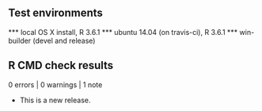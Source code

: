 ## Test environments
*** local OS X install, R 3.6.1
*** ubuntu 14.04 (on travis-ci), R 3.6.1
*** win-builder (devel and release)

## R CMD check results

0 errors | 0 warnings | 1 note

* This is a new release.
